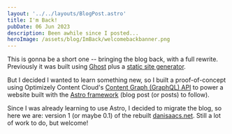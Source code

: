 ```yaml
---
layout: '../../layouts/BlogPost.astro'
title: I'm Back!
pubDate: 06 Jun 2023
description: Been awhile since I posted...
heroImage: /assets/blog/ImBack/welcomebackbanner.png
---
```


This is gonna be a short one -- bringing the blog back, with a full rewrite. Previously it was built using [Ghost](https://ghost.org/) plus a [static site generator](https://github.com/Fried-Chicken/ghost-static-site-generator/). 

But I decided I wanted to learn something new, so I built a proof-of-concept using Optimizely Content Cloud's [Content Graph (GraphQL) API](https://docs.developers.optimizely.com/digital-experience-platform/v1.4.0-content-graph/docs) to power a website built with the [Astro framework](https://astro.build/) (blog post (or posts) to follow).

Since I was already learning to use Astro, I decided to migrate the blog, so here we are: version 1 (or maybe 0.1) of the rebuilt [danisaacs.net](https://www.danisaacs.net/). Still a lot of work to do, but welcome!